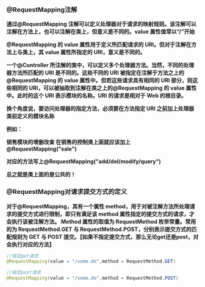 ### @RequestMapping注解

**通过@RequestMapping 注解可以定义处理器对于请求的映射规则。该注解可以注解在方法上，也可以注解在类上，但意义是不同的。value 属性值常以“/”开始**

**@RequestMapping 的 value 属性用于定义所匹配请求的 URI。但对于注解在方法上与类上，其 value 属性所指定的 URI，意义是不同的。**

**一个@Controller 所注解的类中，可以定义多个处理器方法。当然，不同的处理器方法所匹配的 URI 是不同的。这些不同的 URI 被指定在注解于方法之上的@RequestMapping 的 value 属性中。但若这些请求具有相同的 URI 部分，则这些相同的 URI，可以被抽取到注解在类之上的@RequestMapping 的 value 属性中。此时的这个 URI 表示模块的名称。URI 的请求是相对于 Web 的根目录。**

**换个角度说，要访问处理器的指定方法，必须要在方法指定 URI 之前加上处理器类前定义的模块名称**

**例如：**

**销售模块的增删改查    在销售的控制类上面就应该加上@RequestMapping("sale")**

**对应的方法写上@RequestMapping("add/del/modify/query")**

**总之就是类上面的是公共的！**



### @RequestMapping对请求提交方式的定义

**对于@RequestMapping，其有一个属性 method，用于对被注解方法所处理请求的提交方式进行限制，即只有满足该 method 属性指定的提交方式的请求，才会执行该被注解方法。 Method 属性的取值为 RequestMethod 枚举常量。常用的为 RequestMethod.GET 与 RequestMethod.POST，分别表示提交方式的匹配规则为 GET 与 POST 提交。【如果不指定提交方式，那么无论get还是post，对会执行对应的方法】**

```Java
//指定get请求
@RequestMapping(value = "/some.do",method = RequestMethod.GET)
```

```java
//指定post请求
@RequestMapping(value = "/some.do",method = RequestMethod.POST)
```